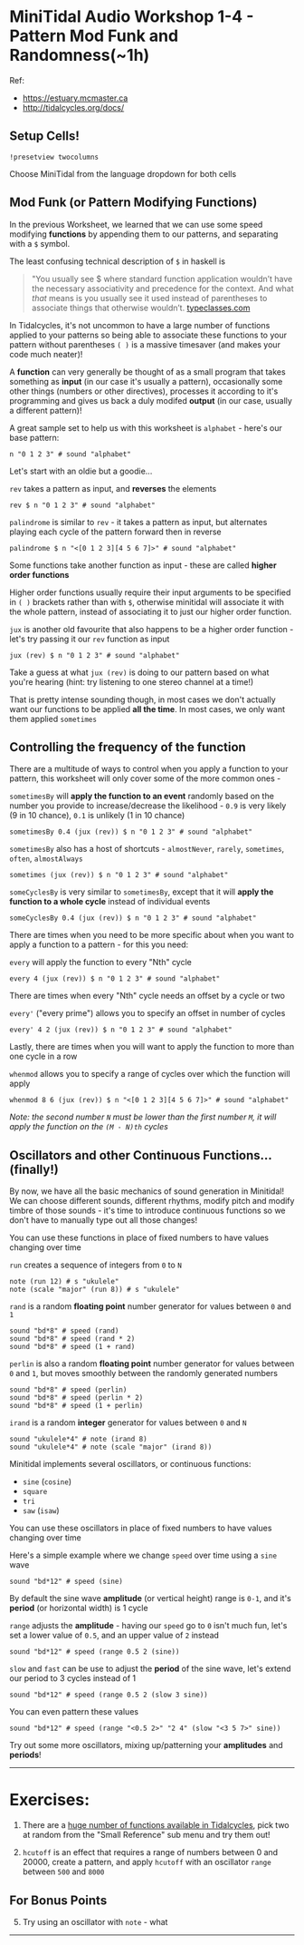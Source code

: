 # MiniTidal Audio Workshop 1-4 - Pattern Mod Funk and Randomness(~1h)

Ref: 
 - https://estuary.mcmaster.ca
 - http://tidalcycles.org/docs/

## Setup Cells!

`!presetview twocolumns`

Choose MiniTidal from the language dropdown for both cells

## Mod Funk (or Pattern Modifying Functions)

In the previous Worksheet, we learned that we can use some speed modifying **functions** by appending them to our patterns, and separating with a `$` symbol.

The least confusing technical description of `$` in haskell is

> "You usually see $ where standard function application wouldn’t have the necessary associativity and precedence for the context. And what *that* means is you usually see it used instead of parentheses to associate things that otherwise wouldn’t.
> [typeclasses.com](https://typeclasses.com/featured/dollar)

In Tidalcycles, it's not uncommon to have a large number of functions applied to your patterns so being able to associate these functions to your pattern without parentheses `( )` is a massive timesaver (and makes your code much neater)!

A **function** can very generally be thought of as a small program that takes something as **input** (in our case it's usually a pattern), occasionally some other things (numbers or other directives), processes it according to it's programming and gives us back a duly modifed **output** (in our case, usually a different pattern)!

A great sample set to help us with this worksheet is `alphabet` - here's our base pattern:

```
n "0 1 2 3" # sound "alphabet"
```

Let's start with an oldie but a goodie... 

`rev` takes a pattern as input, and **reverses** the elements

```
rev $ n "0 1 2 3" # sound "alphabet"
```

`palindrome` is similar to `rev` - it takes a pattern as input, but alternates playing each cycle of the pattern forward then in reverse

```
palindrome $ n "<[0 1 2 3][4 5 6 7]>" # sound "alphabet"
```
Some functions take another function as input - these are called **higher order functions**

Higher order functions usually require their input arguments to be specified in `( )` brackets rather than with `$`, otherwise minitidal will associate it with the whole pattern, instead of associating it to just our higher order function.

`jux` is another old favourite that also happens to be a higher order function - let's try passing it our `rev` function as input

```
jux (rev) $ n "0 1 2 3" # sound "alphabet"
```

Take a guess at what `jux (rev)` is doing to our pattern based on what you're hearing (hint: try listening to one stereo channel at a time!)

That is pretty intense sounding though, in most cases we don't actually want our functions to be applied **all the time**. In most cases, we only want them applied `sometimes`

## Controlling the frequency of the function

There are a multitude of ways to control when you apply a function to your pattern, this worksheet will only cover some of the more common ones - 

`sometimesBy` will **apply the function to an event** randomly based on the number you provide to increase/decrease the likelihood - `0.9` is very likely (9 in 10 chance), `0.1` is unlikely (1 in 10 chance)

```
sometimesBy 0.4 (jux (rev)) $ n "0 1 2 3" # sound "alphabet"
```

`sometimesBy` also has a host of shortcuts - `almostNever`, `rarely`, `sometimes`, `often`, `almostAlways`

```
sometimes (jux (rev)) $ n "0 1 2 3" # sound "alphabet"
```

`someCyclesBy` is very similar to `sometimesBy`, except that it will **apply the function to a whole cycle** instead of individual events

```
someCyclesBy 0.4 (jux (rev)) $ n "0 1 2 3" # sound "alphabet"
```

There are times when you need to be more specific about when you want to apply a function to a pattern - for this you need:

`every` will apply the function to every "Nth" cycle

```
every 4 (jux (rev)) $ n "0 1 2 3" # sound "alphabet"
```

There are times when every "Nth" cycle needs an offset by a cycle or two

`every'` ("every prime") allows you to specify an offset in number of cycles

```
every' 4 2 (jux (rev)) $ n "0 1 2 3" # sound "alphabet"
```

Lastly, there are times when you will want to apply the function to more than one cycle in a row

`whenmod` allows you to specify a range of cycles over which the function will apply

```
whenmod 8 6 (jux (rev)) $ n "<[0 1 2 3][4 5 6 7]>" # sound "alphabet"
```

*Note: the second number `N` must be lower than the first number `M`, it will apply the function on the `(M - N)th` cycles* 

## Oscillators and other Continuous Functions... (finally!)

By now, we have all the basic mechanics of sound generation in Minitidal! We can choose different sounds, different rhythms, modify pitch and modify timbre of those sounds - it's time to introduce continuous functions so we don't have to manually type out all those changes!

You can use these functions in place of fixed numbers to have values changing over time

`run` creates a sequence of integers from `0` to `N`

```
note (run 12) # s "ukulele"
note (scale "major" (run 8)) # s "ukulele"
```

`rand` is a random **floating point** number generator for values between `0` and `1`

```
sound "bd*8" # speed (rand)
sound "bd*8" # speed (rand * 2)
sound "bd*8" # speed (1 + rand)
```

`perlin` is also a random **floating point** number generator for values between `0` and `1`, but moves smoothly between the randomly generated numbers

```
sound "bd*8" # speed (perlin)
sound "bd*8" # speed (perlin * 2)
sound "bd*8" # speed (1 + perlin)
```

`irand` is a random **integer** generator for values between `0` and `N`

```
sound "ukulele*4" # note (irand 8)
sound "ukulele*4" # note (scale "major" (irand 8))
```

Minitidal implements several oscillators, or continuous functions:
 - `sine` (`cosine`)
 - `square`
 - `tri`
 - `saw` (`isaw`)

You can use these oscillators in place of fixed numbers to have values changing over time

Here's a simple example where we change `speed` over time using a `sine` wave
```
sound "bd*12" # speed (sine)
```

By default the sine wave **amplitude** (or vertical height) range is `0-1`, and it's **period** (or horizontal width) is 1 cycle

`range` adjusts the **amplitude** - having our `speed` go to `0` isn't much fun, let's set a lower value of `0.5`, and an upper value of `2` instead
 
```
sound "bd*12" # speed (range 0.5 2 (sine))
```

`slow` and `fast` can be use to adjust the **period** of the sine wave, let's extend our period to 3 cycles instead of 1

```
sound "bd*12" # speed (range 0.5 2 (slow 3 sine))
```

You can even pattern these values

```
sound "bd*12" # speed (range "<0.5 2>" "2 4" (slow "<3 5 7>" sine))
```

Try out some more oscillators, mixing up/patterning your **amplitudes** and **periods**!

---

# Exercises:

1. There are a [huge number of functions available in Tidalcycles](https://tidalcycles.org/docs/patternlib/tour/concatenation), pick two at random from the "Small Reference" sub menu and try them out!

2. `hcutoff` is an effect that requires a range of numbers between 0 and 20000, create a pattern, and apply `hcutoff` with an oscillator `range` between `500` and `8000`

## For Bonus Points

5. Try using an oscillator with `note` - what


---

